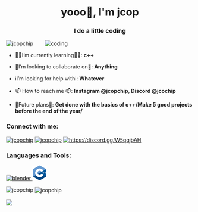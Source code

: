 <h1 align="center">yooo👋, I'm jcop</h1>
<h3 align="center">I do a little coding</h3>

<img align="right" alt="coding" width="400" src="https://cdn.discordapp.com/attachments/1150214695106658324/1150522420604715151/standard.gif">

<p align="left"> <img src="https://komarev.com/ghpvc/?username=jcopchip&label=Profile%20views&color=0e75b6&style=flat" alt="jcopchip" /> </p>

- 👨‍💻I’m currently learning👨‍💻: **c++**

- 👫I’m looking to collaborate on👫: **Anything**

- ℹ️I’m looking for help withℹ️: **Whatever**

- 📫 How to reach me 📫: **Instagram @jcopchip, Discord @jcochip**

- 🔮Future plans🔮: **Get done with the basics of c++/Make 5 good projects before the end of the year/**

<h3 align="left">Connect with me:</h3>
<p align="left">
<a href="https://instagram.com/jcopchip" target="blank"><img align="center" src="https://raw.githubusercontent.com/rahuldkjain/github-profile-readme-generator/master/src/images/icons/Social/instagram.svg" alt="jcopchip" height="30" width="40" /></a>
<a href="https://www.youtube.com/c/jcopchip" target="blank"><img align="center" src="https://raw.githubusercontent.com/rahuldkjain/github-profile-readme-generator/master/src/images/icons/Social/youtube.svg" alt="jcopchip" height="30" width="40" /></a>
<a href="https://discord.gg/https://discord.gg/W5qqjbAH" target="blank"><img align="center" src="https://raw.githubusercontent.com/rahuldkjain/github-profile-readme-generator/master/src/images/icons/Social/discord.svg" alt="https://discord.gg/W5qqjbAH" height="30" width="40" /></a>
</p>

<h3 align="left">Languages and Tools:</h3>
<p align="left"> <a href="https://www.blender.org/" target="_blank" rel="noreferrer"> <img src="https://download.blender.org/branding/community/blender_community_badge_white.svg" alt="blender" width="40" height="40"/> </a> <a href="https://www.w3schools.com/cpp/" target="_blank" rel="noreferrer"> <img src="https://raw.githubusercontent.com/devicons/devicon/master/icons/cplusplus/cplusplus-original.svg" alt="cplusplus" width="40" height="40"/> </a> </p>

<p><img align="left" src="https://github-readme-stats.vercel.app/api/top-langs?username=jcopchip&show_icons=true&locale=en&layout=compact" alt="jcopchip" /></p>

<p>&nbsp;<img align="center" src="https://github-readme-stats.vercel.app/api?username=jcopchip&show_icons=true&locale=en" alt="jcopchip" /></p>

<p><img align="center" src="[![GitHub Streak](https://streak-stats.demolab.com?user=jcopchip&theme=neon-dark&hide_border=true)](https://git.io/streak-stats)" /></p>

